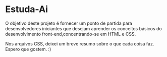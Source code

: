 # Estuda-Ai
O objetivo deste projeto é fornecer um ponto de partida para desenvolvedores iniciantes que desejam aprender os conceitos básicos do desenvolvimento front-end,concentrando-se em HTML e CSS.

Nos arquivos CSS, deixei um breve resumo sobre o que cada coisa faz. Espero que gostem. :)
